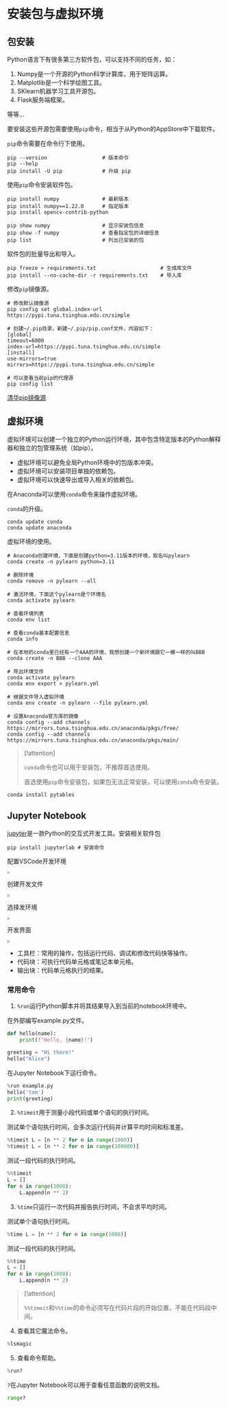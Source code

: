 # 安装包与虚拟环境

## 包安装

Python语言下有很多第三方软件包，可以支持不同的任务，如：

1. Numpy是一个开源的Python科学计算库，用于矩阵运算。
1. Matplotlib是一个科学绘图工具。
1. SKlearn机器学习工具开源包。
1. Flask服务端框架。

等等…

要安装这些开源包需要使用`pip`命令，相当于从Python的AppStore中下载软件。

`pip`命令需要在命令行下使用。

```shell
pip --version                  # 版本命令
pip --help
pip install -U pip             # 升级 pip
```

使用`pip`命令安装软件包。

```shell
pip install numpy              # 最新版本
pip install numpy==1.22.0      # 指定版本
pip install opencv-contrib-python

pip show numpy                 # 显示安装包信息
pip show -f numpy              # 查看指定包的详细信息
pip list                       # 列出已安装的包
```

软件包的批量导出和导入。

```shell
pip freeze > requirements.txt                     # 生成库文件
pip install --no-cache-dir -r requirements.txt    # 导入库
```

修改`pip`镜像源。

```shell
# 修改默认镜像源
pip config set global.index-url https://pypi.tuna.tsinghua.edu.cn/simple

# 创建~/.pip目录，新建~/.pip/pip.conf文件，内容如下：
[global]
timeout=6000
index-url=https://pypi.tuna.tsinghua.edu.cn/simple
[install]
use-mirrors=true 
mirrors=https://pypi.tuna.tsinghua.edu.cn/simple

# 可以查看当前pip的代理源
pip config list
```

[清华pip镜像源](https://mirrors.tuna.tsinghua.edu.cn/help/pypi/)

## 虚拟环境

虚拟环境可以创建一个独立的Python运行环境，其中包含特定版本的Python解释器和独立的包管理系统（如pip）。

* 虚拟环境可以避免全局Python环境中的包版本冲突。
* 虚拟环境可以安装项目单独的依赖包。
* 虚拟环境可以快速导出或导入相关的依赖包。

在Anaconda可以使用`conda`命令来操作虚拟环境。

`conda`的升级。

```shell
conda update conda      
conda update anaconda
```

虚拟环境的使用。

```shell
# Anaconda创建环境，下面是创建python=3.11版本的环境，取名叫pylearn
conda create -n pylearn python=3.11

# 删除环境
conda remove -n pylearn --all

# 激活环境，下面这个pylearn是个环境名
conda activate pylearn

# 查看环境列表
conda env list

# 查看conda基本配置信息
conda info

# 在本地的conda里已经有一个AAA的环境，我想创建一个新环境跟它一模一样的叫BBB
conda create -n BBB --clone AAA

# 导出环境文件
conda activate pylearn
conda env export > pylearn.yml

# 根据文件导入虚拟环境
conda env create -n pylearn --file pylearn.yml

# 设置Anaconda官方库的镜像
conda config --add channels https://mirrors.tuna.tsinghua.edu.cn/anaconda/pkgs/free/
conda config --add channels https://mirrors.tuna.tsinghua.edu.cn/anaconda/pkgs/main/
```

> [!attention]
>
> `conda`命令也可以用于安装包，不推荐首选使用。
>
> 首选使用`pip`命令安装包，如果包无法正常安装，可以使用`conda`命令安装。

```shell
conda install pytables
```

## Jupyter Notebook

[jupyter](https://jupyter.org/)是一款Python的交互式开发工具。安装相关软件包

```shell
pip install jupyterlab # 安装命令
```

配置VSCode开发环境

<img src="https://raw.githubusercontent.com/hughxusu/lesson-py/develop/images/base/Xnip2025-04-24_15-34-14.jpg" style="zoom:35%;" />

创建开发文件

<img src="https://raw.githubusercontent.com/hughxusu/lesson-py/develop/images/base/Xnip2025-04-24_15-42-21.jpg" style="zoom:35%;" />

选择发环境

<img src="https://raw.githubusercontent.com/hughxusu/lesson-py/develop/images/base/Xnip2025-04-24_15-50-29.jpg" style="zoom:35%;" />

开发界面

<img src="https://raw.githubusercontent.com/hughxusu/lesson-py/develop/images/base/Xnip2025-04-24_15-54-33.jpg" style="zoom:35%;" />

* 工具栏：常用的操作，包括运行代码、调试和修改代码快等操作。
* 代码块：可执行代码单元格或笔记本单元格。
* 输出块：代码单元格执行的结果。

### 常用命令

1. `%run`运行Python脚本并将其结果导入到当前的notebook环境中。

在外部编写example.py文件。

```python
def hello(name):
    print(f"Hello, {name}!")

greeting = "Hi there!"
hello("Alice")
```

在Jupyter Notebook下运行命令。

```python
%run example.py
hello('tom')
print(greeting)
```

2. `%timeit`用于测量小段代码或单个语句的执行时间。

测试单个语句执行时间，会多次运行代码并计算平均时间和标准差。

```python
%timeit L = [n ** 2 for n in range(1000)]
%timeit L = [n ** 2 for n in range(100000)]
```

测试一段代码的执行时间。

```python
%%timeit
L = []
for n in range(1000):
    L.append(n ** 2)
```

3. `%time`只运行一次代码并报告执行时间，不会求平均时间。

测试单个语句执行时间。

```python
%time L = [n ** 2 for n in range(1000)]
```

测试一段代码的执行时间。

```python
%%time
L = []
for n in range(1000):
    L.append(n ** 2)
```

> [!attention]
>
> `%%timeit`和`%%time`的命令必须写在代码片段的开始位置，不能在代码段中间。

4. 查看其它魔法命令。

```python
%lsmagic
```

5. 查看命令帮助。

```python
%run?
```

`?`在Jupyter Notebook可以用于查看任意函数的说明文档。

```python
range?
```

